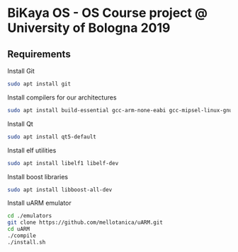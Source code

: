# BiKaya OS - OS Course project @ University of Bologna 2019

## Requirements

Install Git
```bash
sudo apt install git
```

Install compilers for our architectures
```bash
sudo apt install build-essential gcc-arm-none-eabi gcc-mipsel-linux-gnu
```

Install Qt
```bash
sudo apt install qt5-default
```

Install elf utilities
```bash
sudo apt install libelf1 libelf-dev
```

Install boost libraries
```bash
sudo apt install libboost-all-dev
```

Install uARM emulator
```bash
cd ./emulators
git clone https://github.com/mellotanica/uARM.git
cd uARM
./compile
./install.sh
```
